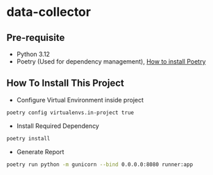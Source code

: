# data-collector

## Pre-requisite
- Python 3.12
- Poetry (Used for dependency management), [How to install Poetry](https://python-poetry.org/docs/#installation)

## How To Install This Project
- Configure Virtual Environment inside project
```sh
poetry config virtualenvs.in-project true
```
- Install Required Dependency
```sh
poetry install
```
- Generate Report
```sh
poetry run python -m gunicorn --bind 0.0.0.0:8080 runner:app
```
